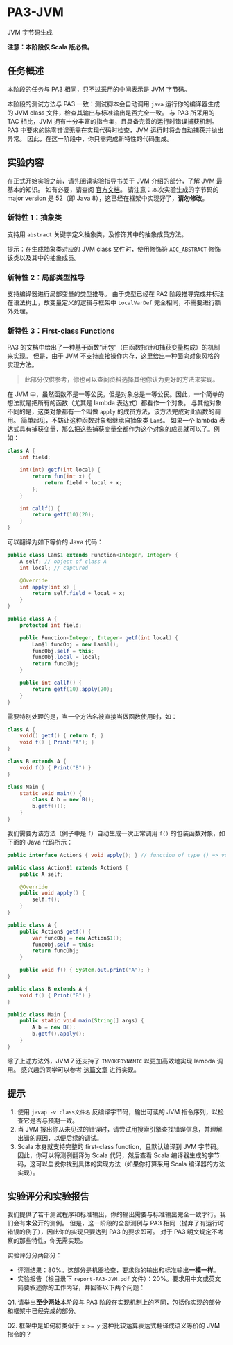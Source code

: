 # PA3-JVM

JVM 字节码生成

**注意：本阶段仅 Scala 版必做。**

## 任务概述

本阶段的任务与 PA3 相同，只不过采用的中间表示是 JVM 字节码。

本阶段的测试方法与 PA3 一致：测试脚本会自动调用 `java` 运行你的编译器生成的 JVM class 文件，检查其输出与标准输出是否完全一致。
与 PA3 所采用的 TAC 相比，JVM 拥有十分丰富的指令集，且具备完善的运行时错误捕获机制。
PA3 中要求的除零错误无需在实现代码时检查，JVM 运行时将会自动捕获并抛出异常。
因此，在这一阶段中，你只需完成新特性的代码生成。

## 实验内容

在正式开始实验之前，请先阅读实验指导书关于 JVM 介绍的部分，了解 JVM 最基本的知识。
如有必要，请查阅 [官方文档](https://docs.oracle.com/javase/specs/jvms/se8/html/)。
请注意：本次实验生成的字节码的 major version 是 52（即 Java 8），这已经在框架中实现好了，**请勿修改**。

### 新特性 1：抽象类

支持用 `abstract` 关键字定义抽象类，及修饰其中的抽象成员方法。

提示：在生成抽象类对应的 JVM class 文件时，使用修饰符 `ACC_ABSTRACT` 修饰该类以及其中的抽象成员。

### 新特性 2：局部类型推导

支持编译器进行局部变量的类型推导。
由于类型已经在 PA2 阶段推导完成并标注在语法树上，故变量定义的逻辑与框架中 `LocalVarDef` 完全相同，不需要进行额外处理。

### 新特性 3：First-class Functions

PA3 的文档中给出了一种基于函数“闭包”（由函数指针和捕获变量构成）的机制来实现。
但是，由于 JVM 不支持直接操作内存，这里给出一种面向对象风格的实现方法。

> 此部分仅供参考，你也可以查阅资料选择其他你认为更好的方法来实现。

在 JVM 中，虽然函数不是一等公民，但是对象总是一等公民。因此，一个简单的想法就是把所有的函数（尤其是 lambda 表达式）都看作一个对象。
与其他对象不同的是，这类对象都有一个叫做 `apply` 的成员方法，该方法完成对此函数的调用。
简单起见，不妨让这种函数对象都继承自抽象类 `Lam$`。
如果一个 lambda 表达式具有捕获变量，那么把这些捕获变量全都作为这个对象的成员就可以了。例如：

```java
class A {
    int field;

    int(int) getf(int local) {
        return fun(int x) {
            return field + local + x;
        };
    }

    int callf() {
        return getf(10)(20);
    }
}
```

可以翻译为如下等价的 Java 代码：

```java
public class Lam$1 extends Function<Integer, Integer> {
    A self; // object of class A
    int local; // captured

    @Override
    int apply(int x) {
        return self.field + local + x;
    }
}

public class A {
    protected int field;

    public Function<Integer, Integer> getf(int local) {
        Lam$1 funcObj = new Lam$1();
        funcObj.self = this;
        funcObj.local = local;
        return funcObj;
    }

    public int callf() {
        return getf(10).apply(20);
    }
}
```

需要特别处理的是，当一个方法名被直接当做函数使用时，如：

```java
class A {
    void() getf() { return f; }
    void f() { Print("A"); }
}

class B extends A {
    void f() { Print("B") }
}

class Main {
    static void main() {
        class A b = new B();
        b.getf()();
    }
}
```

我们需要为该方法（例子中是 `f`）自动生成一次正常调用 `f()` 的包装函数对象，如下面的 Java 代码所示：

```java
public interface Action$ { void apply(); } // function of type () => void

public class Action$1 extends Action$ {
    public A self;

    @Override
    public void apply() {
        self.f();
    }
}

public class A {
    public Action$ getf() {
        var funcObj = new Action$1();
        funcObj.self = this;
        return funcObj;
    }

    public void f() { System.out.print("A"); }
}

public class B extends A {
    void f() { Print("B") }
}

public class Main {
    public static void main(String[] args) {
        A b = new B();
        b.getf().apply();
    }
}
```

除了上述方法外，JVM 7 还支持了 `INVOKEDYNAMIC` 以更加高效地实现 lambda 调用。
感兴趣的同学可以参考 [这篇文章](https://www.infoq.com/articles/Java-8-Lambdas-A-Peek-Under-the-Hood/) 进行实现。

## 提示

1. 使用 `javap -v class文件名` 反编译字节码，输出可读的 JVM 指令序列，以检查它是否与预期一致。
2. 当 JVM 报出你从未见过的错误时，请尝试用搜索引擎查找错误信息，并理解出错的原因，以便后续的调试。
3. Scala 本身就支持完整的 first-class function，且默认编译到 JVM 字节码。
因此，你可以将测例翻译为 Scala 代码，然后查看 Scala 编译器生成的字节码，这可以启发你找到具体的实现方法（如果你打算采用 Scala 编译器的方法实现）。

## 实验评分和实验报告

我们提供了若干测试程序和标准输出，你的输出需要与标准输出完全一致才行。我们会有**未公开**的测例。
但是，这一阶段的全部测例与 PA3 相同（抛弃了有运行时错误的例子），因此你的实现只要达到 PA3 的要求即可。
对于 PA3 明文规定不考察的那些特性，你无需实现。

实验评分分两部分：

- 评测结果：80%。这部分是机器检查，要求你的输出和标准输出**一模一样**。
- 实验报告（根目录下 `report-PA3-JVM.pdf` 文件）：20%。要求用中文或英文简要叙述你的工作内容，并回答以下两个问题：

Q1. 请举出**至少两处**本阶段与 PA3 阶段在实现机制上的不同，包括你实现的部分和框架中已经完成的部分。

Q2. 框架中是如何将类似于 `x >= y` 这种比较运算表达式翻译成语义等价的 JVM 指令的？
